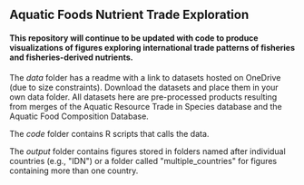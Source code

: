 ## Aquatic Foods Nutrient Trade Exploration

#### This repository will continue to be updated with code to produce visualizations of figures exploring international trade patterns of fisheries and fisheries-derived nutrients.

The _data_ folder has a readme with a link to datasets hosted on OneDrive (due to size constraints). Download the datasets and place them in your own data folder. All datasets here are pre-processed products resulting from merges of the Aquatic Resource Trade in Species database and the Aquatic Food Composition Database.

The _code_ folder contains R scripts that calls the data.

The _output_ folder contains figures stored in folders named after individual countries (e.g., "IDN") or a folder called "multiple_countries" for figures containing more than one country.
